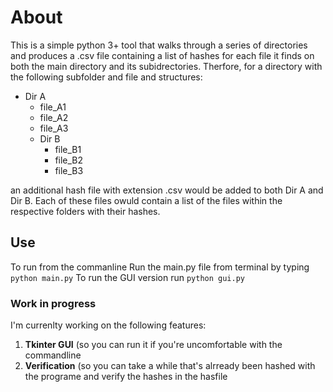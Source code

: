 # About

This is a simple python 3+ tool that walks through a series of directories and produces a .csv file containing a list of hashes for each file it finds on both the main directory and its subidrectories. 
Therfore, for a directory with the following subfolder and file and structures:
- Dir A
  - file_A1
  - file_A2
  - file_A3
  - Dir B
    - file_B1
    - file_B2
    - file_B3

an additional hash file with extension .csv would be added to both Dir A and Dir B. Each of these files owuld contain a list of the files within the respective folders with their hashes.

## Use
To run from the commanline Run the main.py file from terminal by typing `python main.py`
To run the GUI version run `python gui.py`

### Work in progress
I'm currenlty working on the following features:
1. **Tkinter GUI** (so you can run it if you're uncomfortable with the commandline
2. **Verification** (so you can take a while that's alrready been hashed with the programe and verify the hashes in the hasfile
